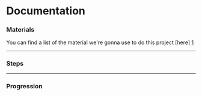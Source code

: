 # Documentation

### Materials
You can find a list of the material we're gonna use to do this project [here] [1]

___
### Steps

___
### Progression

[1]: /materials.md
[2]: /docs/steps.md
[3]: /progression.md
